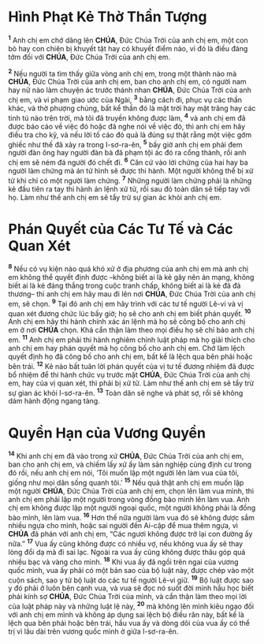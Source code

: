 # Hình Phạt Kẻ Thờ Thần Tượng
<sup><b>1</b></sup> Anh chị em chớ dâng lên **CHÚA**, Đức Chúa Trời của anh chị em, một con bò hay con chiên bị khuyết tật hay có khuyết điểm nào, vì đó là điều đáng tởm đối với **CHÚA**, Đức Chúa Trời của anh chị em.

<sup><b>2</b></sup> Nếu người ta tìm thấy giữa vòng anh chị em, trong một thành nào mà **CHÚA**, Đức Chúa Trời của anh chị em, ban cho anh chị em, có người nam hay nữ nào làm chuyện ác trước thánh nhan **CHÚA**, Đức Chúa Trời của anh chị em, và vi phạm giao ước của Ngài, <sup><b>3</b></sup> bằng cách đi, phục vụ các thần khác, và thờ phượng chúng, bất kể thần đó là mặt trời hay mặt trăng hay các tinh tú nào trên trời, mà tôi đã truyền không được làm, <sup><b>4</b></sup> và anh chị em đã được báo cáo về việc đó hoặc đã nghe nói về việc đó, thì anh chị em hãy điều tra cho kỹ, và nếu lời tố cáo đó quả là đúng sự thật rằng một việc gớm ghiếc như thế đã xảy ra trong I-sơ-ra-ên, <sup><b>5</b></sup> bấy giờ anh chị em phải đem người đàn ông hay người đàn bà đã phạm tội ác đó ra cổng thành, rồi anh chị em sẽ ném đá người đó chết đi. <sup><b>6</b></sup> Căn cứ vào lời chứng của hai hay ba người làm chứng mà án tử hình sẽ được thi hành. Một người không thể bị xử tử khi chỉ có một người làm chứng. <sup><b>7</b></sup> Những người làm chứng phải là những kẻ đầu tiên ra tay thi hành án lệnh xử tử, rồi sau đó toàn dân sẽ tiếp tay với họ. Làm như thế anh chị em sẽ tẩy trừ sự gian ác khỏi anh chị em.

# Phán Quyết của Các Tư Tế và Các Quan Xét
<sup><b>8</b></sup> Nếu có vụ kiện nào quá khó xử ở địa phương của anh chị em mà anh chị em không thể quyết định được –không biết ai là kẻ gây nên án mạng, không biết ai là kẻ đáng thắng trong cuộc tranh chấp, không biết ai là kẻ đã đả thương– thì anh chị em hãy mau đi lên nơi **CHÚA**, Đức Chúa Trời của anh chị em, sẽ chọn. <sup><b>9</b></sup> Tại đó anh chị em hãy trình với các tư tế người Lê-vi và vị quan xét đương chức lúc bấy giờ; họ sẽ cho anh chị em biết phán quyết. <sup><b>10</b></sup> Anh chị em hãy thi hành chính xác án lệnh mà họ sẽ công bố cho anh chị em ở nơi **CHÚA** chọn. Khá cẩn thận làm theo mọi điều họ sẽ chỉ bảo anh chị em. <sup><b>11</b></sup> Anh chị em phải thi hành nghiêm chỉnh luật pháp mà họ giải thích cho anh chị em hay phán quyết mà họ công bố cho anh chị em. Chớ làm lệch quyết định họ đã công bố cho anh chị em, bất kể là lệch qua bên phải hoặc bên trái. <sup><b>12</b></sup> Kẻ nào bất tuân lời phán quyết của vị tư tế đương nhiệm đã được bổ nhiệm để thi hành chức vụ trước mặt **CHÚA**, Đức Chúa Trời của anh chị em, hay của vị quan xét, thì phải bị xử tử. Làm như thế anh chị em sẽ tẩy trừ sự gian ác khỏi I-sơ-ra-ên. <sup><b>13</b></sup> Toàn dân sẽ nghe và phát sợ, rồi sẽ không dám hành động ngang tàng.

# Quyền Hạn của Vương Quyền
<sup><b>14</b></sup> Khi anh chị em đã vào trong xứ **CHÚA**, Đức Chúa Trời của anh chị em, ban cho anh chị em, và chiếm lấy xứ ấy làm sản nghiệp cùng định cư trong đó rồi, nếu anh chị em nói, ‘Tôi muốn lập một người lên làm vua của tôi, giống như mọi dân sống quanh tôi.’ <sup><b>15</b></sup> Nếu quả thật anh chị em muốn lập một người **CHÚA**, Đức Chúa Trời của anh chị em, chọn lên làm vua mình, thì anh chị em phải lập một người trong vòng đồng bào mình lên làm vua. Anh chị em không được lập một người ngoại quốc, một người không phải là đồng bào mình, lên làm vua. <sup><b>16</b></sup> Hơn thế nữa người làm vua đó sẽ không được sắm nhiều ngựa cho mình, hoặc sai người đến Ai-cập để mua thêm ngựa, vì **CHÚA** đã phán với anh chị em, “Các ngươi không được trở lại con đường ấy nữa.” <sup><b>17</b></sup> Vua ấy cũng không được có nhiều vợ, nếu không vua ấy sẽ thay lòng đổi dạ mà đi sai lạc. Ngoài ra vua ấy cũng không được thâu góp quá nhiều bạc và vàng cho mình. <sup><b>18</b></sup> Khi vua ấy đã ngồi trên ngai của vương quốc mình, vua ấy phải có một bản sao của bộ luật này, được chép vào một cuộn sách, sao y từ bộ luật do các tư tế người Lê-vi giữ. <sup><b>19</b></sup> Bộ luật được sao y đó phải ở luôn bên cạnh vua, và vua sẽ đọc nó suốt đời mình hầu học biết phải kính sợ **CHÚA**, Đức Chúa Trời của mình, và cẩn thận làm theo mọi lời của luật pháp này và những luật lệ này, <sup><b>20</b></sup> mà không lên mình kiêu ngạo đối với anh chị em mình và không áp dụng sai lệch bộ điều răn này, bất kể là lệch qua bên phải hoặc bên trái, hầu vua ấy và dòng dõi của vua ấy có thể trị vì lâu dài trên vương quốc mình ở giữa I-sơ-ra-ên.